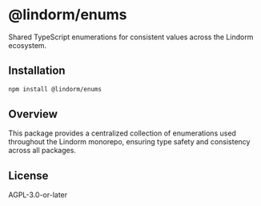 # @lindorm/enums

Shared TypeScript enumerations for consistent values across the Lindorm ecosystem.

## Installation

```bash
npm install @lindorm/enums
```

## Overview

This package provides a centralized collection of enumerations used throughout the Lindorm monorepo, ensuring type safety and consistency across all packages.

## License

AGPL-3.0-or-later
